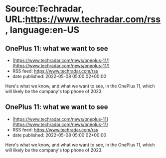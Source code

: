 # Source:Techradar, URL:https://www.techradar.com/rss, language:en-US

## OnePlus 11: what we want to see
 - [https://www.techradar.com/news/oneplus-11/](https://www.techradar.com/news/oneplus-11/)
 - RSS feed: https://www.techradar.com/rss
 - date published: 2022-05-08 05:00:02+00:00

Here's what we know, and what we want to see, in the OnePlus 11, which will likely be the company's top phone of 2023.

## OnePlus 11: what we want to see
 - [https://www.techradar.com/news/oneplus-11](https://www.techradar.com/news/oneplus-11)
 - RSS feed: https://www.techradar.com/rss
 - date published: 2022-05-08 05:00:02+00:00

Here's what we know, and what we want to see, in the OnePlus 11, which will likely be the company's top phone of 2023.

